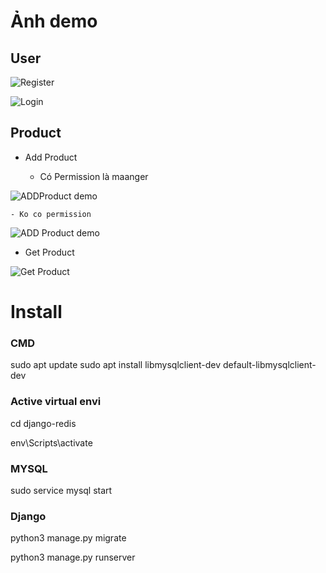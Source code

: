 # Ảnh demo

## User
![Register](https://i.imgur.com/xltn0ye.png)

![Login](https://i.imgur.com/zitGdIi.png)

## Product

- Add Product

    - Có Permission là maanger

![ADDProduct demo](https://i.imgur.com/4pTOz20.png)

    - Ko co permission

![ADD Product demo](https://i.imgur.com/uobTePx.png)

- Get Product

![Get Product](https://i.imgur.com/DhNPend.png)

# Install
### CMD
sudo apt update
sudo apt install libmysqlclient-dev default-libmysqlclient-dev

### Active virtual envi
cd django-redis

env\Scripts\activate

### MYSQL
sudo service mysql start

### Django
python3 manage.py migrate

python3 manage.py runserver
